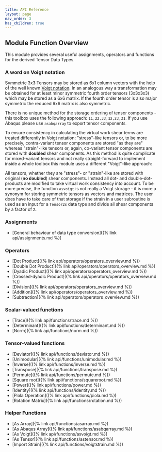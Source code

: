 ```yaml
---
title: API Reference
layout: page
nav_order: 3
has_children: true
---
```


## Module Function Overview

This module provides several useful assignments, operators and functions for the derived Tensor Data Types.

### A word on Voigt notation
Symmetric 3x3 Tensors may be stored as 6x1 column vectors with the help of the well known [Voigt notation](https://en.wikipedia.org/wiki/Voigt_notation). In an analogous way a transformation may be obtained for at least minor symmetric fourth order tensors (3x3x3x3) which may be stored as a 6x6 matrix. If the fourth order tensor is also major symmetric the reduced 6x6 matrix is also symmetric.

There is no unique method for the storage ordering of tensor components - this toolbox uses the following approach:
`11,22,33,12,23,31`. If you use Abaqus please use `asabqarray` to export tensor components.

To ensure consistency in calculating the virtual work shear terms are treated differently in Voigt notation: "stress"-like tensors or, to be more precisely, contra-variant tensor components are stored "as they are" whereas "strain"-like tensors or, again, co-variant tensor components are stored with **doubled** shear components. As this method is quite complicate for mixed-variant tensors and not really straight-forward to implement inside a whole toolbox this module uses a different "Voigt"-like approach:

All tensors, whether they are "stress"- or "strain"-like are stored with original (**no doubled**) shear components. Instead all dot- and double-dot-products are modified to take virtual work consistency into account. To be more precise, the function `asvoigt` is not really a Voigt storage - it is more a synonym for storing symmetric tensors as vectors and matrices. The user does have to take care of that storage if the strain in a user subroutine is used as an input for a `Tensor2s` data type and divide all shear components by a factor of `2`.

### Assignments
- [General behaviour of data type conversion]({% link api/assignments.md %})

### Operators
- [Dot Product]({% link api/operators/operators_overview.md %})
- [Double Dot Product]({% link api/operators/operators_overview.md %})
- [Dyadic Product]({% link api/operators/operators_overview.md %})
- [Crossed-dyadic Product]({% link api/operators/operators_overview.md %})
- [Division]({% link api/operators/operators_overview.md %})
- [Addition]({% link api/operators/operators_overview.md %})
- [Subtraction]({% link api/operators/operators_overview.md %})

### Scalar-valued functions
- [Trace]({% link api/functions/trace.md %})
- [Determinant]({% link api/functions/determinant.md %})
- [Norm]({% link api/functions/norm.md %})

### Tensor-valued functions
- [Deviator]({% link api/functions/deviator.md %})
- [Unimodular]({% link api/functions/unimodular.md %})
- [Inverse]({% link api/functions/inverse.md %})
- [Transpose]({% link api/functions/transpose.md %})
- [Permute]({% link api/functions/permute.md %})
- [Square root]({% link api/functions/squareroot.md %})
- [Power]({% link api/functions/power.md %})
- [Identity]({% link api/functions/identity.md %})
- [Piola Operation]({% link api/functions/piola.md %})
- [Rotation Matrix]({% link api/functions/rotation.md %})

### Helper Functions
- [As Array]({% link api/functions/asarray.md %})
- [As Abaqus Array]({% link api/functions/asabqarray.md %})
- [As Voigt]({% link api/functions/asvoigt.md %})
- [As Tensor]({% link api/functions/astensor.md %})
- [Import Strain]({% link api/functions/voigtstrain.md %})
